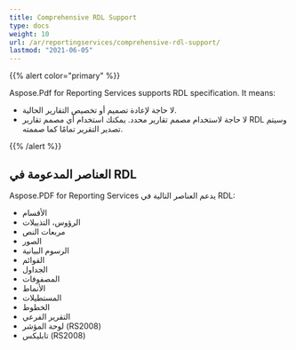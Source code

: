 ```yaml
---
title: Comprehensive RDL Support
type: docs
weight: 10
url: /ar/reportingservices/comprehensive-rdl-support/
lastmod: "2021-06-05"
---
```


{{% alert color="primary" %}}

Aspose.Pdf for Reporting Services supports RDL specification. It means:

* لا حاجة لإعادة تصميم أو تخصيص التقارير الحالية.
* لا حاجة لاستخدام مصمم تقارير محدد. يمكنك استخدام أي مصمم تقارير RDL وسيتم تصدير التقرير تمامًا كما صممته.

{{% /alert %}}

## **العناصر المدعومة في RDL**
Aspose.PDF for Reporting Services يدعم العناصر التالية في RDL:

- الأقسام
- الرؤوس، التذييلات
- مربعات النص
- الصور
- الرسوم البيانية
- القوائم
- الجداول
- المصفوفات
- الأنماط
- المستطيلات
- الخطوط
- التقرير الفرعي
- لوحة المؤشر (RS2008)
- تابليكس (RS2008)